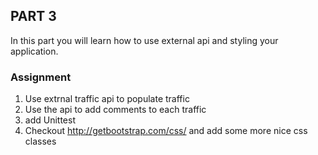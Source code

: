 ## PART 3
In this part you will learn how to use external api and styling your application.

### Assignment
1. Use extrnal traffic api to populate traffic
2. Use the api to add comments to each traffic
3. add Unittest
4. Checkout http://getbootstrap.com/css/ and add some more nice css classes 
